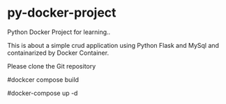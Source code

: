 # py-docker-project
Python Docker Project for learning..

This is about a simple crud application using Python Flask and MySql and containarized by Docker Container. 

Please clone the Git repository

#dockcer compose build 

#docker-compose up -d
